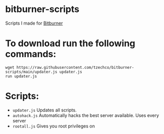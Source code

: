 # bitburner-scripts
Scripts I made for [Bitburner](https://github.com/danielyxie/bitburner)

# To download run the following commands:
```
wget https://raw.githubusercontent.com/tzechco/bitburner-scripts/main/updater.js updater.js
run updater.js
```

# Scripts:
- `updater.js` Updates all scripts.
- `autohack.js` Automatically hacks the best server available. Uses every server
- `rootall.js` Gives you root privileges on 

